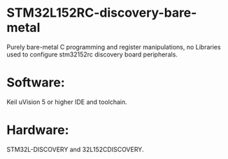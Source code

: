 # STM32L152RC-discovery-bare-metal
Purely bare-metal C programming and register manipulations, no Libraries used to configure stm32152rc discovery board peripherals.
# Software:
Keil uVision 5 or higher IDE and toolchain.
# Hardware:
STM32L-DISCOVERY and 32L152CDISCOVERY.
